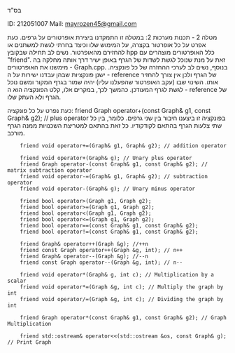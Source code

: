 בס"ד

ID: 212051007
Mail: mayrozen45@gmail.com

מטלה 2 - תכנות מערכות 2:
במטלה זו התמקדנו ביצירת אופרטורים על גרפים. כעת אפרט על כל אופרטור בקצרה, על המימוש שלו וכיצד בחרתי לגשת למשתנים או להחזירם מהאופרטור.
נשים לב תחילה שבקובץ hpp כלל האופרטורים מוצהרים עם "friend". זאת על מנת שנוכל לגשת לשדות של הגרף באופן ישיר דרך אותה מחלקה בה מימשנו את האופרטורים - Graph.cpp.
בנוסף, נשים לב לערכי ההחזרה של כל פונקציה. ישנן פונקציות שבהן עבדנו ישירות על ה - reference של הגרף ולכן אין צורך להחזיר אותו. השינוי שבו (עקב האופרטור שהפעלנו עליו) יהיה שמור בגרף המקור ומשם נוכל לגשת לגרף המעודכן.
כהמשך לכך, במקרים אלו, קלט הפונקציה הוא ה - reference של הגרף ולא העתק שלו.

כעת נפרט על כל פונקציה:
        friend Graph operator+(const Graph& g1, const Graph& g2); // plus operator
בפונקציה זו ביצענו חיבור בין שני גרפים. כלומר, בין כל שתי צלעות הגרף בהתאם לקודקודיו. כל זאת בהתאם למטריצת השכנויות ממנה הגרף מורכב.

        friend void operator+=(Graph& g1, Graph& g2); // addition operator

        friend void operator+(Graph& g); // Unary plus operator
        friend Graph operator-(const Graph& g1, const Graph& g2); // matrix subtraction operator
        friend void operator-=(Graph& g1, Graph& g2); // subtraction operator
        friend void operator-(Graph& g); // Unary minus operator

        friend bool operator>(Graph g1, Graph g2);
        friend bool operator>=(Graph g1, Graph g2);
        friend bool operator<(Graph g1, Graph g2);
        friend bool operator<=(Graph g1, Graph g2);
        friend bool operator==(const Graph& g1, const Graph& g2);
        friend bool operator!=(const Graph& g1, const Graph& g2);

        friend Graph& operator++(Graph &g); //++n
        friend const Graph operator++(Graph &g, int); // n++
        friend Graph& operator--(Graph &g); //--n
        friend const Graph operator--(Graph &g, int); // n--

        friend void operator*(Graph& g, int c); // Multiplication by a scalar
        friend void operator*=(Graph &g, int c); // Multiply the graph by int
        friend void operator/=(Graph &g, int c); // Dividing the graph by int

        friend Graph operator*(const Graph& g1, const Graph& g2); // Graph Multiplication

        friend std::ostream& operator<<(std::ostream &os, const Graph& g); // Print Graph
